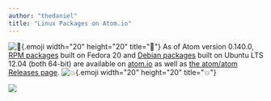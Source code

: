 ```yaml
---
author: "thedaniel"
title: "Linux Packages on Atom.io"
---
```


![:penguin:](https://github.githubassets.com/images/icons/emoji/unicode/1f427.png){.emoji width="20" height="20" title=":penguin:"} As of Atom version 0.140.0, [RPM packages](https://github.com/atom/atom/releases) built on Fedora 20 and [Debian packages](https://github.com/atom/atom/releases) built on Ubuntu LTS 12.04 (both 64-bit) are available on [atom.io](/) as well as [the atom/atom Releases page](https://github.com/atom/atom/releases). ![:boom:](https://github.githubassets.com/images/icons/emoji/unicode/1f4a5.png){.emoji width="20" height="20" title=":boom:"}

<!--more-->

[![](/assets/images/blog.atom.io/img/posts/linux-downloads.png)](/)
